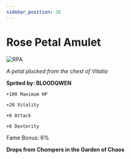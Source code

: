 ```yaml
---
sidebar_position: 26
---
```


# Rose Petal Amulet

![RPA](https://vwiki.valorserver.com/api/item/picture/rose%20petal%20amulet)

<i>A petal plucked from the chest of Vitalia</i>

**Sprited by: BLOODQWEN**

    +100 Maximum HP
    
    +20 Vitality
    
    +6 Attack
    
    +6 Dexterity
    
Fame Bonus: 6%

**Drops from Chompers in the Garden of Chaos**
